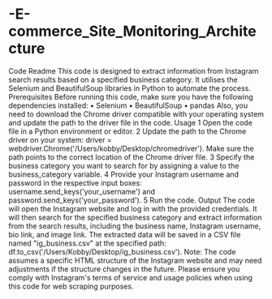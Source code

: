 # -E-commerce_Site_Monitoring_Architecture
Code Readme
This code is designed to extract information from Instagram search results based on a specified business category. It utilises the Selenium and BeautifulSoup libraries in Python to automate the process.
Prerequisites
Before running this code, make sure you have the following dependencies installed:
	•	Selenium
	•	BeautifulSoup
	•	pandas
Also, you need to download the Chrome driver compatible with your operating system and update the path to the driver file in the code.
Usage
	1	Open the code file in a Python environment or editor.
	2	Update the path to the Chrome driver on your system: driver = webdriver.Chrome('/Users/kobby/Desktop/chromedriver'). Make sure the path points to the correct location of the Chrome driver file.
	3	Specify the business category you want to search for by assigning a value to the business_category variable.
	4	Provide your Instagram username and password in the respective input boxes: username.send_keys('your_username') and password.send_keys('your_password').
	5	Run the code.
Output
The code will open the Instagram website and log in with the provided credentials. It will then search for the specified business category and extract information from the search results, including the business name, Instagram username, bio link, and image link. The extracted data will be saved in a CSV file named "ig_business.csv" at the specified path: df.to_csv('/Users/Kobby/Desktop/ig_business.csv').
Note: The code assumes a specific HTML structure of the Instagram website and may need adjustments if the structure changes in the future.
Please ensure you comply with Instagram's terms of service and usage policies when using this code for web scraping purposes.
